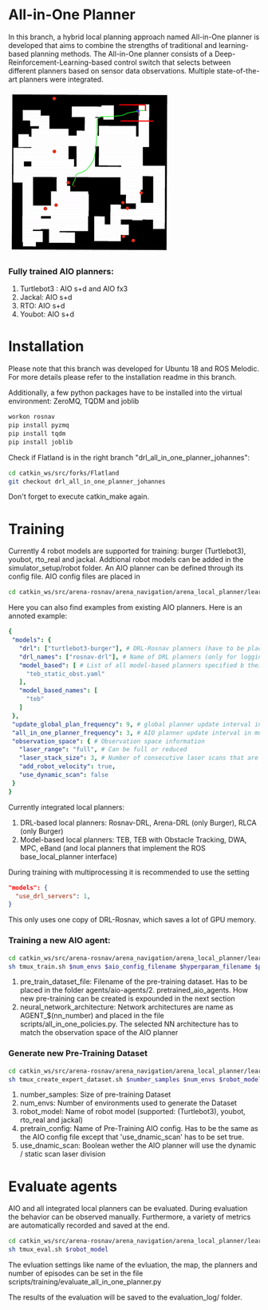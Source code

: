 # All-in-One Planner
In this branch, a hybrid local planning approach named All-in-One planner is developed that aims to combine the strengths of traditional and learning-based planning methods. The All-in-One planner consists of a Deep-Reinforcement-Learning-based control switch that selects between different planners based on sensor data observations. Multiple state-of-the-art planners were integrated.

![](img/Qualy_AIO_s+d.gif)

### Fully trained AIO planners:
1. Turtlebot3 : AIO s+d and AIO fx3
2. Jackal: AIO s+d
3. RTO: AIO s+d
4. Youbot: AIO s+d

# Installation
Please note that this branch was developed for Ubuntu 18 and ROS Melodic. For more details please refer to the installation readme in this branch.

Additionally, a few python packages have to be installed into the virtual environment: ZeroMQ, TQDM and joblib

```bash
workon rosnav
pip install pyzmq
pip install tqdm
pip install joblib
```

Check if Flatland is in the right branch "drl_all_in_one_planner_johannes":
```bash
cd catkin_ws/src/forks/Flatland
git checkout drl_all_in_one_planner_johannes

```
Don't forget to execute catkin_make again.


# Training
Currently 4 robot models are supported for training: burger (Turtlebot3), youbot, rto_real and jackal. Addtional robot models can be added in the simulator_setup/robot folder. An AIO planner can be defined through its config file. AIO config files are placed  in
```bash
cd catkin_ws/src/arena-rosnav/arena_navigation/arena_local_planner/learning_based/arena_local_planner_drl/configs/all_in_one_hyperparameters/agent_parameters/aio_configs
```
Here you can also find examples from existing AIO planners. Here is an annoted example:
```yaml
{
 "models": {
   "drl": ["turtlebot3-burger"], # DRL-Rosnav planners (have to be placed in agents/rosnav-agents)
   "drl_names": ["rosnav-drl"], # Name of DRL planners (only for logging & visualization)
   "model_based": [ # List of all model-based planners specified b their config file (have to be placed in configs/base_local_planner_parameters)
     "teb_static_obst.yaml"
   ],
   "model_based_names": [
     "teb"
   ]
 },
 "update_global_plan_frequency": 9, # global planner update interval in multiple of 100ms
 "all_in_one_planner_frequency": 3, # AIO planner update interval in multiple of 100ms
 "observation_space": { # Observation space information
   "laser_range": "full", # Can be full or reduced
   "laser_stack_size": 3, # Number of consecutive laser scans that are used
   "add_robot_velocity": true,
   "use_dynamic_scan": false
 }
}
```
Currently integrated local planners:
1. DRL-based local planners: Rosnav-DRL, Arena-DRL (only Burger), RLCA (only Burger)
2. Model-based local planners: TEB, TEB with Obstacle Tracking, DWA, MPC, eBand (and local planners that implement the ROS base_local_planner interface)

During training with multiprocessing it is recommended to use the setting
```json
"models": {
  "use_drl_servers": 1,
}
```
This only uses one copy of DRL-Rosnav, which saves a lot of GPU memory.

### Training a new AIO agent:

```bash
cd catkin_ws/src/arena-rosnav/arena_navigation/arena_local_planner/learning_based/arena_local_planner_drl/scripts/training
sh tmux_train.sh $num_envs $aio_config_filename $hyperparam_filename $pre_train_dataset_file $robot_model $neural_network_architecture
```

1. pre_train_dataset_file: Filename of the pre-training dataset. Has to be placed in the folder agents/aio-agents/2. pretrained_aio_agents. How new pre-training can be created is expounded in the next section
2. neural_network_architecture: Network architectures are name as AGENT_$(nn_number) and placed in the file scripts/all_in_one_policies.py. The selected NN architecture has to match the observation space of the AIO planner


### Generate new Pre-Training Dataset
```bash
cd catkin_ws/src/arena-rosnav/arena_navigation/arena_local_planner/learning_based/arena_local_planner_drl/scripts/training
sh tmux_create_expert_dataset.sh $number_samples $num_envs $robot_model $pretrain_config $use_dnamic_scan
```
1. number_samples: Size of pre-training Dataset
2. num_envs: Number of environments used to generate the Dataset
3. robot_model: Name of robot model (supported: (Turtlebot3), youbot, rto_real and jackal)
4. pretrain_config: Name of Pre-Training AIO config. Has to be the same as the AIO config file except that 'use_dnamic_scan' has to be set true.
5. use_dnamic_scan: Boolean wether the AIO planner will use the dynamic / static scan laser division


# Evaluate agents
AIO and all integrated local planners can be evaluated. During evaluation the behavior can be observed manually. Furthermore, a variety of metrics are automatically recorded and saved at the end.

```bash
cd catkin_ws/src/arena-rosnav/arena_navigation/arena_local_planner/learning_based/arena_local_planner_drl/scripts/training
sh tmux_eval.sh $robot_model
```
The evluation settings like name of the evluation, the map, the planners and number of episodes can be set in the file scripts/training/evaluate_all_in_one_planner.py

The results of the evaluation will be saved to the evaluation_log/ folder.
